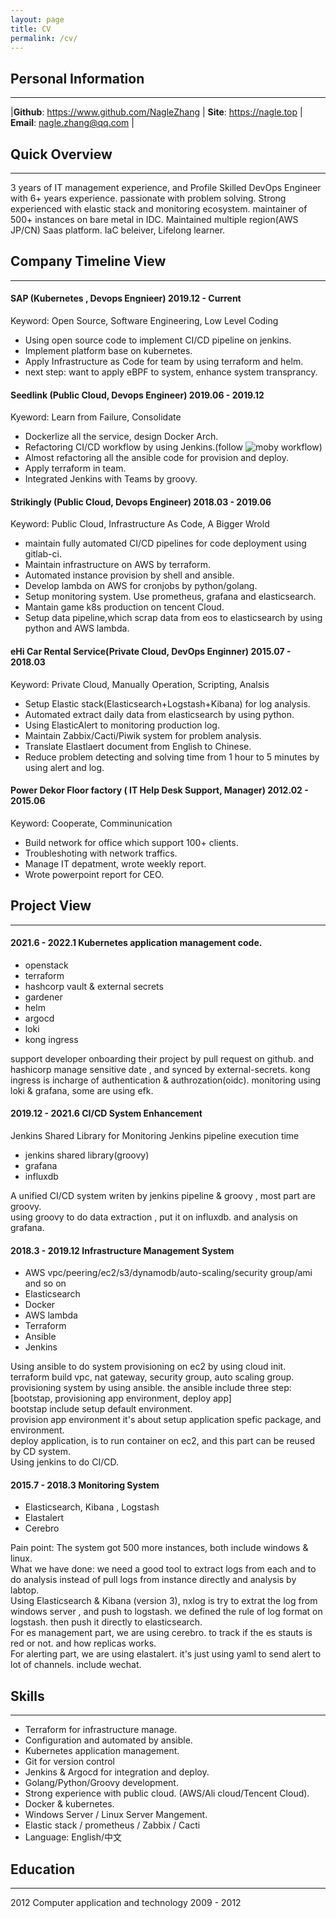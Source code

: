 ```yaml
---
layout: page
title: CV
permalink: /cv/
---
```


## Personal Information
* * *

|**Github**: https://www.github.com/NagleZhang  | **Site**: https://nagle.top |   **Email**: nagle.zhang@qq.com |



## Quick Overview
* * *

3 years of IT management experience, and Profile Skilled DevOps Engineer with 6+ years experience. passionate with problem solving. Strong experienced with elastic stack and monitoring ecosystem. maintainer of 500+ instances on bare metal in IDC. Maintained multiple region(AWS JP/CN) Saas platform. IaC beleiver, Lifelong learner.

## Company Timeline View

* * *
#### SAP (Kubernetes , Devops Engnieer) 2019.12 - Current

Keyword: Open Source, Software Engineering, Low Level Coding

  - Using open source code to implement CI/CD pipeline on jenkins.
  - Implement platform base on kubernetes.
  - Apply Infrastructure as Code for team by using terraform and helm.
  - next step: want to apply eBPF to system, enhance system transprancy.

#### Seedlink (Public Cloud, Devops Engineer) 2019.06 - 2019.12

Kyeword: Learn from Failure, Consolidate

  - Dockerlize all the service, design Docker Arch.
  - Refactoring CI/CD workflow by using Jenkins.(follow ![moby](https://github.com/moby/moby/blob/master/Jenkinsfile) workflow)
  - Almost refactoring all the ansible code for provision and deploy.
  - Apply terraform in team.
  - Integrated Jenkins with Teams by groovy.

#### Strikingly (Public Cloud, Devops Engineer) 2018.03 - 2019.06

Keyword: Public Cloud, Infrastructure As Code, A Bigger Wrold

  - maintain fully automated CI/CD pipelines for code deployment using gitlab-ci. 
  - Maintain infrastructure on AWS by terraform.  
  - Automated instance provision by shell and ansible. 
  - Develop lambda on AWS for cronjobs by python/golang. 
  - Setup monitoring system. Use prometheus, grafana and elasticsearch. 
  - Mantain game k8s production on tencent Cloud. 
  - Setup data pipeline,which scrap data from eos to elasticsearch by using python and AWS lambda. 
   
#### eHi Car Rental Service(Private Cloud, DevOps Enginner) 2015.07 - 2018.03 

Keyword: Private Cloud, Manually Operation, Scripting, Analsis

  - Setup Elastic stack(Elasticsearch+Logstash+Kibana) for log analysis. 
  - Automated extract daily data from elasticsearch by using python. 
  - Using ElasticAlert to monitoring production log.  
  - Maintain Zabbix/Cacti/Piwik system for problem analysis. 
  - Translate Elastlaert document from English to Chinese. 
  - Reduce problem detecting and solving time from 1 hour to 5 minutes by using alert and log. 
    
#### Power Dekor Floor factory ( IT Help Desk Support, Manager)  2012.02 - 2015.06 

Keyword: Cooperate, Comminunication

  - Build network for office which support 100+ clients. 
  - Troubleshoting with network traffics. 
  - Manage IT depatment, wrote weekly report. 
  - Wrote powerpoint report for CEO. 

## Project View

***
#### 2021.6 - 2022.1 Kubernetes application management code.
  - openstack
  - terraform 
  - hashcorp vault & external secrets 
  - gardener
  - helm
  - argocd
  - loki
  - kong ingress

support developer onboarding their project by pull request on github. and hashicorp manage sensitive date , and synced by external-secrets. 
kong ingress is incharge of authentication & authrozation(oidc). 
monitoring using loki & grafana, some are using efk. 

#### 2019.12 - 2021.6 CI/CD System Enhancement

Jenkins Shared Library for Monitoring Jenkins pipeline execution time

  - jenkins shared library(groovy)
  - grafana 
  - influxdb

A unified CI/CD system writen by jenkins pipeline & groovy , most part are groovy.   
using groovy to do data extraction , put it on influxdb. and analysis on grafana.   

#### 2018.3 - 2019.12 Infrastructure Management System

  - AWS vpc/peering/ec2/s3/dynamodb/auto-scaling/security group/ami and so on
  - Elasticsearch
  - Docker
  - AWS lambda 
  - Terraform
  - Ansible
  - Jenkins

Using ansible to do system provisioning on ec2 by using cloud init.   
terraform build vpc, nat gateway, security group, auto scaling group.  
provisioning system by using ansible. the ansible include three step: [bootstap, provisioning app environment, deploy app]  
bootstap include setup default environment.   
provision app environment it's about setup application spefic package, and environment.  
deploy application, is to run container on ec2, and this part can be reused by CD system.  
Using jenkins to do CI/CD.  

#### 2015.7 - 2018.3 Monitoring System

  - Elasticsearch, Kibana , Logstash
  - Elastalert
  - Cerebro

Pain point: The system got 500 more instances, both include windows & linux.  
What we have done: we need a good tool to extract logs from each and to do analysis instead of pull logs from instance directly and analysis by labtop.  
Using Elasticsearch & Kibana (version 3), nxlog is try to extrat the log from windows server , and push to logstash. we defined the rule of log format on logstash. then push it directly to elasticsearch.  
For es management part, we are using cerebro. to track if the es stauts is red or not. and how replicas works.  
For alerting part, we are using elastalert. it's just using yaml to send alert to lot of channels. include wechat.    
 
## Skills 
* * *
  - Terraform for infrastructure manage. 
  - Configuration and automated by ansible. 
  - Kubernetes application management.
  - Git for version control 
  - Jenkins & Argocd for integration and deploy.
  - Golang/Python/Groovy development. 
  - Strong experience with public cloud. (AWS/Ali cloud/Tencent Cloud). 
  - Docker & kubernetes. 
  - Windows Server / Linux Server Mangement. 
  - Elastic stack / prometheus / Zabbix / Cacti 
  - Language: English/中文 
	  
## Education 
* * *
  2012  Computer application and technology 2009 - 2012 
